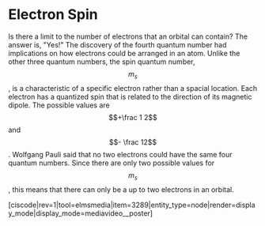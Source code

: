 <div style="float:right;margin:auto"><ebook-button title="Electron Spin" link="https://genchem.science.psu.edu/03-1-electron-spin"></ebook-button></div>

# Electron Spin


Is there a limit to the number of electrons that an orbital can contain? The answer is, "Yes!"
The discovery of the fourth quantum number had implications on how electrons could be arranged in an atom.  Unlike the other three quantum numbers, the spin quantum number, $$m_s$$, is a characteristic of a specific electron rather than a spacial location.  Each electron has a quantized spin that is related to the direction of its magnetic dipole.  The possible values are $$+\frac 1 2$$ and $$- \frac 12$$. 
Wolfgang Pauli said that no two electrons could have the same four quantum numbers.  Since there are only two possible values for $$m_s$$, this means that there can only be a up to two electrons in an orbital.


[ciscode|rev=1|tool=elmsmedia|item=3289|entity_type=node|render=display_mode|display_mode=mediavideo__poster]
